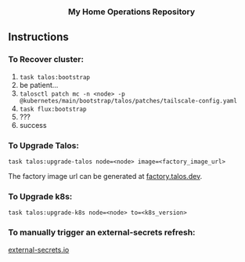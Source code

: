 <div align="center">

### My Home Operations Repository

</div>

## Instructions

### To Recover cluster:

1. `task talos:bootstrap`
2. be patient...
1. `talosctl patch mc -n <node> -p @kubernetes/main/bootstrap/talos/patches/tailscale-config.yaml`
3. `task flux:bootstrap`
4. ???
5. success

### To Upgrade Talos:

`task talos:upgrade-talos node=<node> image=<factory_image_url>`

The factory image url can be generated at [factory.talos.dev](factory.talos.dev).

### To Upgrade k8s:

`task talos:upgrade-k8s node=<node> to=<k8s_version>`


### To manually trigger an external-secrets refresh:

[external-secrets.io](https://external-secrets.io/latest/introduction/faq/#can-i-manually-trigger-a-secret-refresh)
